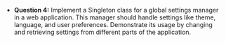 - **Question 4:** Implement a Singleton class for a global settings manager in a web application. This manager should handle settings like theme, language, and user preferences. Demonstrate its usage by changing and retrieving settings from different parts of the application.
